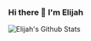 ### Hi there 👋 I'm Elijah

<img align="left" alt="Elijah's Github Stats" src="https://github-readme-stats.vercel.app/api?username=lijah99&show_icons=true&hide_border=true&count_private=true" />
